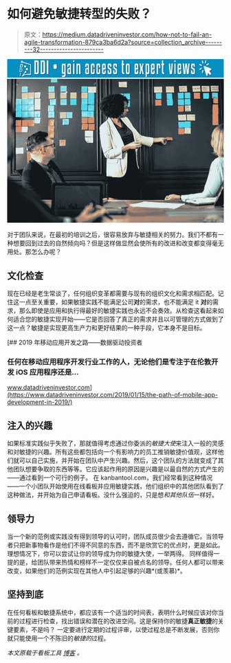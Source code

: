 # 如何避免敏捷转型的失败？

> 原文：<https://medium.datadriveninvestor.com/how-not-to-fail-an-agile-transformation-879ca3ba6d2a?source=collection_archive---------32----------------------->

[![](img/e0435d42c4d3b67f90552a8d05b58b20.png)](http://www.track.datadriveninvestor.com/1B9E)![](img/841667d710d8bbcfbee15b5cca2af1c6.png)

对于团队来说，在最初的培训之后，很容易放弃与敏捷相关的努力。我们不都有一种想要回到过去的自然倾向吗？但是这样做显然会使所有的改进和改变都变得毫无用处。那怎么办呢？

## 文化检查

现在已经是老生常谈了，任何组织变革都需要与现有的组织文化和需求相匹配。记住这一点至关重要，如果敏捷实践不能满足公司**对**的需求，也不能满足 it **对**的需求，那么即使是应用和执行得最好的敏捷实践也永远不会奏效。从检查这看起来如何适合您的敏捷实现开始——它是否回答了真正的需求并且以可管理的方式做到了这一点？敏捷是实现更高生产力和更好结果的一种手段，它本身不是目标。

[](https://www.datadriveninvestor.com/2019/01/15/the-path-of-mobile-app-development-in-2019/) [## 2019 年移动应用开发之路——数据驱动投资者

### 任何在移动应用程序开发行业工作的人，无论他们是专注于在伦敦开发 iOS 应用程序还是…

www.datadriveninvestor.com](https://www.datadriveninvestor.com/2019/01/15/the-path-of-mobile-app-development-in-2019/) 

## 注入的兴趣

如果标准实践似乎失败了，那就值得考虑通过你委派的*敏捷大使*来注入一般的灵感和对敏捷的兴趣。所有这些都包括向一个有影响力的员工推销敏捷价值观，这样他们就可以自己实施，并开始在团队中产生兴趣。然后，这个团队的方法就变成了其他团队想要争取的东西等等。它应该起作用的原因是兴趣是以最自然的方式产生的——通过看到一个可行的例子。
在 kanbantool.com，我们经常看到这种情况——一个小团队开始使用在线看板并应用敏捷实践，他们组织中的其他团队看到了这种做法，并开始为自己申请看板。没什么强迫的，只是想*和其他队伍*一样好。

## 领导力

当一个新的范例或实践没有得到领导的认可时，团队成员很少会去遵循它。当领导者只把新事物看作是他们不得不同意的东西，而不是欣赏它的优点时，更是如此。理想情况下，你可以尝试让你的领导成为你的敏捷大使，一举两得。
同样值得一提的是，给团队带来热情和榜样不一定仅仅来自被点名的领导。任何人都可以带来改变，如果他们的范例实现在其他人中引起足够的兴趣*(或羡慕)*。

## 坚持到底

在任何看板和敏捷系统中，都应该有一个适当的时间表，表明什么时候应该对你当前的过程进行检查，找出错误和潜在的改进空间。这是保持你的敏捷**真正敏捷**的关键要素，不是吗？
一定要进行定期的过程评审，以使过程总是不断发展，否则你就只能使用一个不陈旧的*敏捷的*过程。

*本文原载于看板工具* [*博客*](https://kanbantool.com/blog/how-not-to-fail-an-agile-transformation) *。*